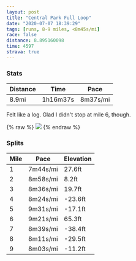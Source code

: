 ```yaml
---
layout: post
title: "Central Park Full Loop"
date: "2020-07-07 18:39:29"
tags: [runs, 8-9 miles, <8m45s/mi]
race: false
distance: 8.895160098
time: 4597
strava: true
---
```


### Stats

| Distance | Time | Pace |
|----------|------|------|
|8.9mi|1h16m37s|8m37s/mi|

Felt like a log. Glad I didn't stop at mile 6, though.

{% raw %}
<img src='https://maps.googleapis.com/maps/api/staticmap?maptype=roadmap&path=enc:m_wwFjasbM?I[[EOkBsBUGQe@oB}A`A}DH}@Vm@TQz@PLMCEMAy@i@aRkReXsRM?e@e@Qe@eCk@u@gBOq@m@g@MGAHO?[QuEmEYs@e@Ow@k@Ky@Us@OOg@_Ba@mD@YRu@Ei@CMI@CIAy@IKI@BOE?N{@\gAPsAF}@AeAOcAy@iAw@e@mAqAkCsAmBqC]gAIs@BiBCSPuA@s@MmA_@{Aa@u@gAaAo@eA{DqIe@GeCgAcAO{CbAyAGaC}Bc@s@kAuCg@c@c@GqAFiAa@eBg@{@Ay@]uAaA{@WaAeAc@w@}B}BqA_AaDsAcB{Ao@aB_@wC?y@ZsBE{@}@aCy@u@[g@gAw@gDiBwDgCmBaAqAaAs@YmA_AaJ{BqBWwB\{AnAm@Bu@OiBaAqAiAm@aAcAcAgAkBiAkAy@WkCV{CKuBk@kA}@[k@_@{Ao@cAWOi@B]R[d@CPAv@Nx@Rh@^f@Lt@KzA]X[D_AQm@g@qAeBoBsAkAW{@RgAx@cAjAg@bA]lEAz@WfB?h@VfB|@tA^Hl@g@d@u@p@_CX]zBKjAq@v@@h@NrAbAj@vA\xBv@hBr@r@pA`@Z\Vj@h@|Bb@`APx@lAvB|AxA|@f@h@d@zChA|ApBf@dB`@r@r@d@b@NbDS`@H|@r@~@|A|@hDl@fBpAjBd@`@|A~@hAZvC?xCw@lBTb@f@|@d@jArA^Pl@bANj@fBzBdBR|BIlAXr@d@r@z@p@nA|@nAXn@~BtCxBnBhAtCxAvBdAbAVL`BLdFUdB\l@`@TZt@xC|@vAj@h@nFhCtAVhAd@nBtAfAbBx@p@tB`Dt@t@|@f@DLv@VVZDRr@h@`@p@r@zAl@dCv@lB@VrAh@AL~@CCLVX|@Rh@p@\v@TJ^`AG?BJdBdB`BEjAz@r@|@nAz@b@NrBb@l@rAl@b@FPd@@ZTd@Mv@ZZ?f@XbAWv@f@tAVtAvAZCbDpABNy@vCa@j@mAvD]hDs@hAt@x@jEhCTANVp@V`@~@b@\^n@f@h@Pj@xArAV?rAn@hA@bA`@n@n@nAr@rAdBZFQx@G|@Tr@a@hAq@`A&key=AIzaSyC1MId7bFpkLXNAaYhBSTb8jLyiSqzbDtM&size=800x800&markers=color:yellow|label:S|40.75527,-73.99462&markers=color:green|label:F|40.75582000000005,-73.99635999999998'>
{% endraw %}

### Splits

| Mile | Pace | Elevation |
|------|------|-----------|
|1|7m44s/mi|27.6ft|
|2|8m58s/mi|8.2ft|
|3|8m36s/mi|19.7ft|
|4|8m24s/mi|-23.6ft|
|5|9m31s/mi|-17.1ft|
|6|9m21s/mi|65.3ft|
|7|8m39s/mi|-38.4ft|
|8|8m11s/mi|-29.5ft|
|9|8m03s/mi|-11.2ft|
